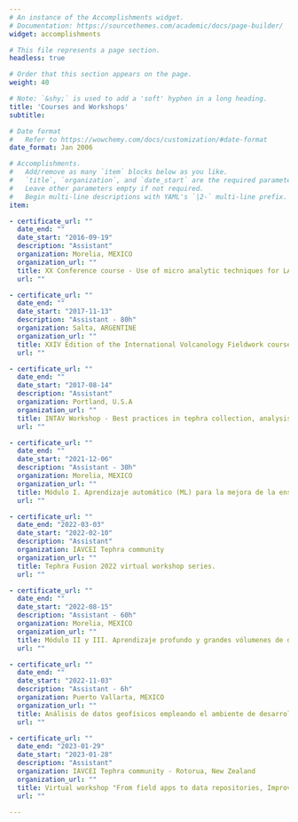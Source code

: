 ```yaml
---
# An instance of the Accomplishments widget.
# Documentation: https://sourcethemes.com/academic/docs/page-builder/
widget: accomplishments

# This file represents a page section.
headless: true

# Order that this section appears on the page.
weight: 40

# Note: `&shy;` is used to add a 'soft' hyphen in a long heading.
title: 'Courses and Workshops'
subtitle:

# Date format
#   Refer to https://wowchemy.com/docs/customization/#date-format
date_format: Jan 2006

# Accomplishments.
#   Add/remove as many `item` blocks below as you like.
#   `title`, `organization`, and `date_start` are the required parameters.
#   Leave other parameters empty if not required.
#   Begin multi-line descriptions with YAML's `|2-` multi-line prefix.
item:

- certificate_url: ""
  date_end: ""
  date_start: "2016-09-19"
  description: "Assistant"
  organization: Morelia, MEXICO
  organization_url: ""
  title: XX Conference course - Use of micro analytic techniques for LA-ICP-MS - Therories and study case.
  url: ""

- certificate_url: ""
  date_end: ""
  date_start: "2017-11-13"
  description: "Assistant - 80h"
  organization: Salta, ARGENTINE
  organization_url: ""
  title: XXIV Edition of the International Volcanology Fieldwork course of the Central Andes.
  url: ""

- certificate_url: ""
  date_end: ""
  date_start: "2017-08-14"
  description: "Assistant"
  organization: Portland, U.S.A
  organization_url: ""
  title: INTAV Workshop - Best practices in tephra collection, analysis, and reporting.
  url: ""

- certificate_url: ""
  date_end: ""
  date_start: "2021-12-06"
  description: "Assistant - 30h"
  organization: Morelia, MEXICO
  organization_url: ""
  title: Módulo I. Aprendizaje automático (ML) para la mejora de la enseñanza aplicado a la Ciencia de Datos - Diplomado en Aprendizaje Máquina y Profundo aplicado a Grandes Volúmenes de Datos.
  url: ""

- certificate_url: ""
  date_end: "2022-03-03"
  date_start: "2022-02-10"
  description: "Assistant"
  organization: IAVCEI Tephra community
  organization_url: ""
  title: Tephra Fusion 2022 virtual workshop series.
  url: ""

- certificate_url: ""
  date_end: ""
  date_start: "2022-08-15"
  description: "Assistant - 60h"
  organization: Morelia, MEXICO
  organization_url: ""
  title: Módulo II y III. Aprendizaje profundo y grandes vólumenes de datos - Diplomado en Aprendizaje Máquina y Profundo aplicado a Grandes Volúmenes de Datos.
  url: ""

- certificate_url: ""
  date_end: ""
  date_start: "2022-11-03"
  description: "Assistant - 6h"
  organization: Puerto Vallarta, MEXICO
  organization_url: ""
  title: Análisis de datos geofísicos empleando el ambiente de desarrollo interactivo web JupyterLab, su aplicación en las Ciencias de la Tierra.
  url: ""

- certificate_url: ""
  date_end: "2023-01-29"
  date_start: "2023-01-28"
  description: "Assistant"
  organization: IAVCEI Tephra community - Rotorua, New Zealand
  organization_url: ""
  title: Virtual workshop "From field apps to data repositories, Improving tephra data discoverability, access, and workflows to support next generation research." during the IAVCEI Scientific Assembly 2023.
  url: ""

---
```

